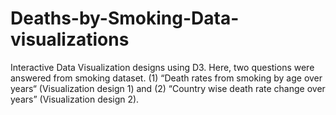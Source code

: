 # Deaths-by-Smoking-Data-visualizations
Interactive Data Visualization designs using D3. Here, two questions were answered from smoking dataset. (1) “Death rates from smoking by age over years“ (Visualization design 1)  and (2) “Country wise death rate change over years” (Visualization design 2).  
